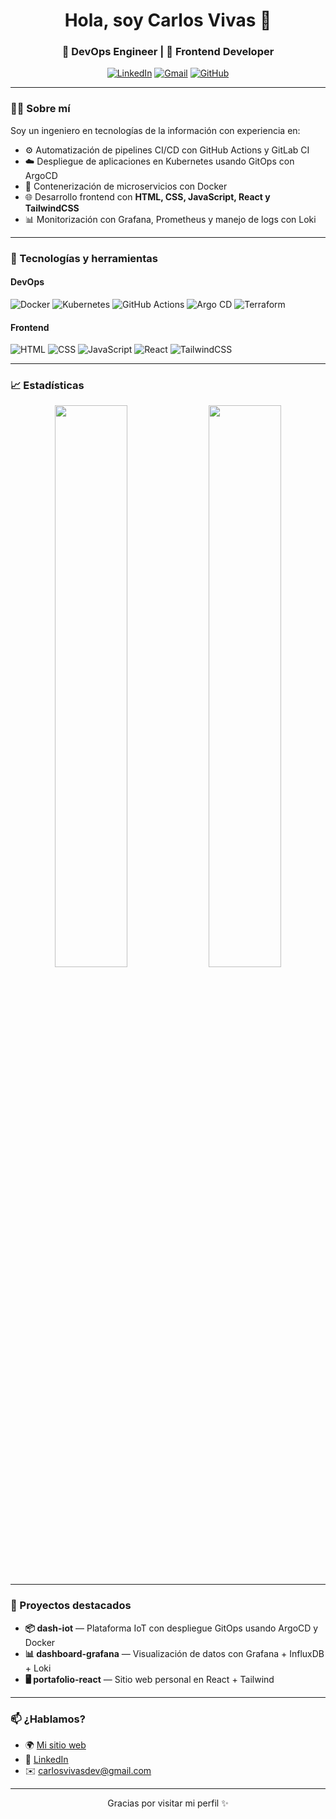 <h1 align="center">Hola, soy Carlos Vivas 👋</h1>
<h3 align="center">🚀 DevOps Engineer | 🎨 Frontend Developer</h3>

<p align="center">
  <a href="https://www.linkedin.com/in/tu-usuario-linkedin/"><img src="https://img.shields.io/badge/-LinkedIn-0A66C2?style=for-the-badge&logo=linkedin&logoColor=white" alt="LinkedIn"/></a>
  <a href="mailto:tu.email@gmail.com"><img src="https://img.shields.io/badge/-Email-EA4335?style=for-the-badge&logo=gmail&logoColor=white" alt="Gmail"/></a>
  <a href="https://github.com/tu-usuario"><img src="https://img.shields.io/badge/-GitHub-181717?style=for-the-badge&logo=github&logoColor=white" alt="GitHub"/></a>
</p>

---

### 🧑‍💻 Sobre mí

Soy un ingeniero en tecnologías de la información con experiencia en:

- ⚙️ Automatización de pipelines CI/CD con GitHub Actions y GitLab CI
- ☁️ Despliegue de aplicaciones en Kubernetes usando GitOps con ArgoCD
- 🐳 Contenerización de microservicios con Docker
- 🌐 Desarrollo frontend con **HTML, CSS, JavaScript, React y TailwindCSS**
- 📊 Monitorización con Grafana, Prometheus y manejo de logs con Loki

---

### 🔧 Tecnologías y herramientas

#### DevOps
![Docker](https://img.shields.io/badge/Docker-2496ED?style=flat-square&logo=docker&logoColor=white)
![Kubernetes](https://img.shields.io/badge/Kubernetes-326CE5?style=flat-square&logo=kubernetes&logoColor=white)
![GitHub Actions](https://img.shields.io/badge/GitHub_Actions-2088FF?style=flat-square&logo=github-actions&logoColor=white)
![Argo CD](https://img.shields.io/badge/Argo%20CD-ea580c?style=flat-square&logo=argo&logoColor=white)
![Terraform](https://img.shields.io/badge/Terraform-623CE4?style=flat-square&logo=terraform&logoColor=white)

#### Frontend
![HTML](https://img.shields.io/badge/HTML5-E34F26?style=flat-square&logo=html5&logoColor=white)
![CSS](https://img.shields.io/badge/CSS3-1572B6?style=flat-square&logo=css3&logoColor=white)
![JavaScript](https://img.shields.io/badge/JavaScript-F7DF1E?style=flat-square&logo=javascript&logoColor=black)
![React](https://img.shields.io/badge/React-20232A?style=flat-square&logo=react&logoColor=61DAFB)
![TailwindCSS](https://img.shields.io/badge/TailwindCSS-38B2AC?style=flat-square&logo=tailwind-css&logoColor=white)

---

### 📈 Estadísticas

<p align="center">
  <img width="48%" src="https://github-readme-stats.vercel.app/api?username=tu-usuario&show_icons=true&theme=radical" />
  <img width="48%" src="https://github-readme-streak-stats.herokuapp.com?user=tu-usuario&theme=radical&date_format=M%20j%5B%2C%20Y%5D" />
</p>

---

### 📁 Proyectos destacados

- **📦 dash-iot** — Plataforma IoT con despliegue GitOps usando ArgoCD y Docker
- **📊 dashboard-grafana** — Visualización de datos con Grafana + InfluxDB + Loki
- **🖥️ portafolio-react** — Sitio web personal en React + Tailwind

---

### 📫 ¿Hablamos?

- 🌍 [Mi sitio web](https://carlosvivas.dev)
- 💼 [LinkedIn](https://www.linkedin.com/in/carlosvivasdev/)
- ✉️ carlosvivasdev@gmail.com

---

<p align="center">Gracias por visitar mi perfil ✨</p>
